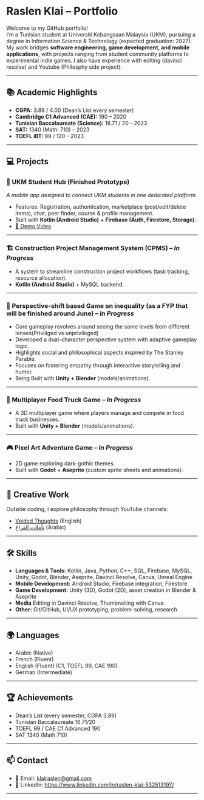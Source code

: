 # Raslen Klai – Portfolio

Welcome to my GitHub portfolio!  
I’m a Tunisian student at Universiti Kebangsaan Malaysia (UKM), pursuing a degree in Information Science & Technology (expected graduation: 2027).  
My work bridges **software engineering, game development, and mobile applications**, with projects ranging from student community platforms to experimental indie games.
I also have experience with editing (davinci resolve) and Youtube (Philosphy side project).

---

## 📚 Academic Highlights
- **CGPA:** 3.89 / 4.00 (Dean’s List every semester)  
- **Cambridge C1 Advanced (CAE):** 190 – 2020 
- **Tunisian Baccalaureate (Science):** 16.71 / 20  - 2023
- **SAT:** 1340 (Math: 710) – 2023  
- **TOEFL iBT:** 99 / 120 – 2023  
 

---

## 💻 Projects

### 🌟 UKM Student Hub (Finished Prototype)
*A mobile app designed to connect UKM students in one dedicated platform.*
- Features: Registration, authentication, marketplace (post/edit/delete items), chat, peer finder, course & profile management.  
- Built with **Kotlin (Android Studio)** + **Firebase (Auth, Firestore, Storage)**.  
- [🎥 Demo Video](https://youtu.be/rKbOmRUdYAo)  

---

### 🏗️ Construction Project Management System (CPMS) – *In Progress*
- A system to streamline construction project workflows (task tracking, resource allocation).  
- **Kotlin (Android Studio)** + MySQL backend.  

---

### 🔎 Perspective-shift based Game on inequality (as a FYP that will be finished around June) – *In Progress*
- Core gameplay revolves around seeing the same levels from different lenses(Priviliged vs unprivileged)
- Developed a dual-character perspective system with adaptive gameplay logic.
- Highlights social and philosophical aspects inspired by The Stanley Parable.
- Focuses on fostering empathy through interactive storytelling and humor.
- Being Built with **Unity + Blender** (models/animations).  

---

### 🚚 Multiplayer Food Truck Game – *In Progress*
- A 3D multiplayer game where players manage and compete in food truck businesses.  
- Built with **Unity + Blender** (models/animations).  

---

### 🎮 Pixel Art Adventure Game – *In Progress*
- 2D game exploring dark-gothic themes.  
- Built with **Godot** + **Aseprite** (custom sprite sheets and animations).  

---

## 🎥 Creative Work
Outside coding, I explore philosophy through YouTube channels:  
- [Voided Thoughts](https://www.youtube.com/@voidedthoughts) (English)  
- [تأملات الفراغ](https://www.youtube.com/@%D8%AA%D8%A3%D9%85%D9%84%D8%A7%D8%AA_%D8%A7%D9%84%D9%81%D8%B1%D8%A7%D8%BA) (Arabic)  

---

## 🛠️ Skills
- **Languages & Tools:** Kotlin, Java, Python, C++, SQL, Firebase, MySQL, Unity, Godot, Blender, Aseprite, Davinci Resolve, Canva, Unreal Engine
- **Mobile Development:** Android Studio, Firebase integration, Firestore  
- **Game Development:** Unity (3D), Godot (2D), asset creation in Blender & Aseprite  
- **Media** Editing in Davinci Resolve, Thumbnailing with Canva.
- **Other:** Git/GitHub, UI/UX prototyping, problem-solving, research  

---

## 🌍 Languages
- Arabic (Native)  
- French (Fluent)  
- English (Fluent) (C1, TOEFL 99, CAE 190)  
- German (Intermediate)  

---

## 🏆 Achievements
- Dean’s List (every semester, CGPA 3.89)  
- Tunisian Baccalaureate 16.71/20  
- TOEFL 99 / CAE C1 Advanced 190  
- SAT 1340 (Math 710)  

---

## 📫 Contact
- 📧 Email: klairaslen@gmail.com  
- 💼 LinkedIn: https://www.linkedin.com/in/raslen-klai-532513197/ 

---


